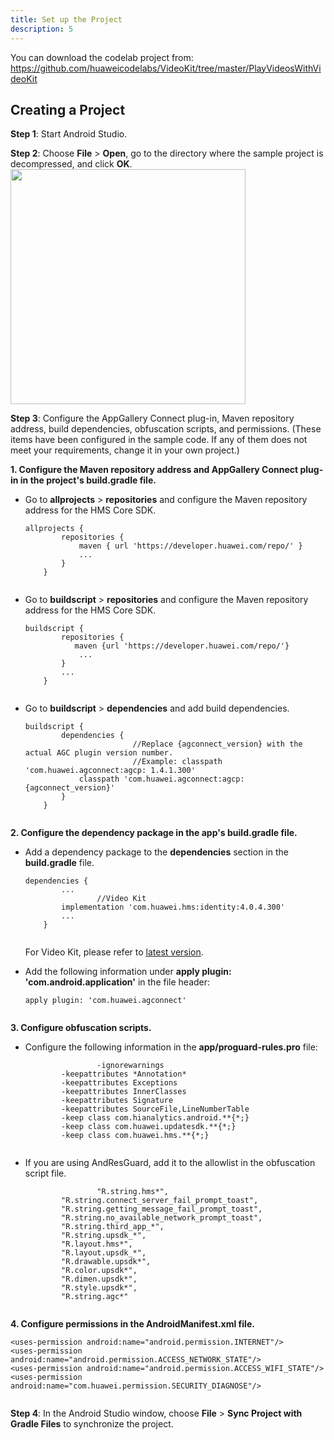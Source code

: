 ```yaml
---
title: Set up the Project
description: 5
---
```


<p>You can download the codelab project from: <a href="https://github.com/huaweicodelabs/VideoKit/tree/master/PlayVideosWithVideoKit" target="_blank">https://github.com/huaweicodelabs/VideoKit/tree/master/PlayVideosWithVideoKit</a></p>

<h2><strong>Creating a Project</strong></h2>
<p><strong>Step 1</strong>: Start Android Studio.</p>
<p><strong>Step 2</strong>: Choose <strong>File</strong> &gt; <strong>Open</strong>, go to the directory where the sample project is decompressed, and click <strong>OK</strong>.<br><img style="width: 376.00px" src="https://raw.githubusercontent.com/bekiryavuzkoc/testRepo/gh-pages/assets/codelabidentity.png" onclick="imageclick(src)"></p>
<p><strong>Step 3</strong>: Configure the AppGallery Connect plug-in, Maven repository address, build dependencies, obfuscation scripts, and permissions. (These items have been configured in the sample code. If any of them does not meet your requirements, change it in your own project.)</p>
<p><strong>1. Configure the Maven repository address and AppGallery Connect plug-in in the project's build.gradle file.</strong></p>
<ul>
	<li>Go to <strong>allprojects</strong> &gt; <strong>repositories</strong> and configure the Maven repository address for the HMS Core SDK.<pre><div id="copy-button1" class="copy-btn" title="Copy" onclick="copyCode(this.id)"></div><code><span class="pln">allprojects </span><span class="pun">{</span><span class="pln">
		repositories </span><span class="pun">{</span><span class="pln">
			maven </span><span class="pun">{</span><span class="pln"> url </span><span class="str">'https://developer.huawei.com/repo/'</span><span class="pln"> </span><span class="pun">}</span><span class="pln">
			</span><span class="pun">...</span><span class="pln">
		</span><span class="pun">}</span><span class="pln">
	</span><span class="pun">}</span><span class="pln">
	</span></code></pre>
	</li>
	<li>Go to <strong>buildscript</strong> &gt; <strong>repositories</strong> and configure the Maven repository address for the HMS Core SDK.<pre><div id="copy-button2" class="copy-btn" title="Copy" onclick="copyCode(this.id)"></div><code><span class="pln">buildscript </span><span class="pun">{</span><span class="pln">
		repositories </span><span class="pun">{</span><span class="pln">
		   maven </span><span class="pun">{</span><span class="pln">url </span><span class="str">'https://developer.huawei.com/repo/'</span><span class="pun">}</span><span class="pln">
			</span><span class="pun">...</span><span class="pln">
		</span><span class="pun">}</span><span class="pln">
		</span><span class="pun">...</span><span class="pln">
	</span><span class="pun">}</span><span class="pln">
	</span></code></pre>
	</li>
	<li>Go to <strong>buildscript</strong> &gt; <strong>dependencies</strong> and add build dependencies.<pre><div id="copy-button3" class="copy-btn" title="Copy" onclick="copyCode(this.id)"></div><code><span class="pln">buildscript </span><span class="pun">{</span><span class="pln">
		dependencies </span><span class="pun">{</span><span class="pln">
     </span><span class="str">                   //Replace {agconnect_version} with the actual AGC plugin version number.</span><span class="pln">
     </span><span class="str">                   //Example: classpath 'com.huawei.agconnect:agcp: 1.4.1.300'</span><span class="pln">
			classpath </span><span class="str">'com.huawei.agconnect:agcp:{agconnect_version}'</span><span class="pln">
		</span><span class="pun">}</span><span class="pln">
	</span><span class="pun">}</span><span class="pln">
	</span></code></pre>
	</li>
</ul>
<p><strong>2. Configure the dependency package in the app's build.gradle file.</strong></p>
<ul>
	<li>Add a dependency package to the <strong>dependencies</strong> section in the <strong>build.gradle</strong> file.<pre><div id="copy-button4" class="copy-btn" title="Copy" onclick="copyCode(this.id)"></div><code><span class="pln">dependencies </span><span class="pun">{</span><span class="pln">
		</span><span class="pun">...</span><span class="pln">
    </span><span class="str">            //Video Kit</span><span class="pln">
		implementation </span><span class="str">'com.huawei.hms:identity:4.0.4.300'</span><span class="pln">
		</span><span class="pun">...</span><span class="pln">
	</span><span class="pun">}</span><span class="pln">
	</span></code></pre>
  <p>For Video Kit, please refer to <a href="https://developer.huawei.com/consumer/en/doc/development/HMSCore-Guides/version-change-history-0000001050199403" target="_blank">latest version</a>.</p>
	</li>
	<li>Add the following information under <strong>apply plugin: 'com.android.application'</strong> in the file header:<pre><div id="copy-button6" class="copy-btn" title="Copy" onclick="copyCode(this.id)"></div><code><span class="pln">apply plugin</span><span class="pun">:</span><span class="pln"> </span><span class="str">'com.huawei.agconnect'</span><span class="pln">
	</span></code></pre>
	</li>
</ul>
<p><strong>3. Configure obfuscation scripts.</strong></p>
<ul>
	<li>Configure the following information in the <strong>app/proguard-rules.pro</strong> file:<pre><div id="copy-button7" class="copy-btn" title="Copy" onclick="copyCode(this.id)"></div><code>                <span class="pun">-</span><span class="pln">ignorewarnings</span><span class="pln">
		</span><span class="pun">-</span><span class="pln">keepattributes </span><span class="pun">*</span><span class="typ">Annotation</span><span class="pun">*</span><span class="pln">
		</span><span class="pun">-</span><span class="pln">keepattributes </span><span class="typ">Exceptions</span><span class="pln">
		</span><span class="pun">-</span><span class="pln">keepattributes </span><span class="typ">InnerClasses</span><span class="pln">
		</span><span class="pun">-</span><span class="pln">keepattributes </span><span class="typ">Signature</span><span class="pln">
		</span><span class="pun">-</span><span class="pln">keepattributes </span><span class="typ">SourceFile</span><span class="pun">,</span><span class="typ">LineNumberTable</span><span class="pln">
		</span><span class="pun">-</span><span class="pln">keep </span><span class="kwd">class</span><span class="pln"> com</span><span class="pun">.</span><span class="pln">hianalytics</span><span class="pun">.</span><span class="pln">android</span><span class="pun">.**{*;}</span><span class="pln">
		</span><span class="pun">-</span><span class="pln">keep </span><span class="kwd">class</span><span class="pln"> com</span><span class="pun">.</span><span class="pln">huawei</span><span class="pun">.</span><span class="pln">updatesdk</span><span class="pun">.**{*;}</span><span class="pln">
		</span><span class="pun">-</span><span class="pln">keep </span><span class="kwd">class</span><span class="pln"> com</span><span class="pun">.</span><span class="pln">huawei</span><span class="pun">.</span><span class="pln">hms</span><span class="pun">.**{*;}</span><span class="pln">
		</span></code></pre>
	</li>
	<li>If you are using AndResGuard, add it to the allowlist in the obfuscation script file.<pre><div id="copy-button8" class="copy-btn" title="Copy" onclick="copyCode(this.id)"></div><code>               <span class="str"> "R.string.hms*"</span><span class="pun">,</span><span class="pln">
		</span><span class="str">"R.string.connect_server_fail_prompt_toast"</span><span class="pun">,</span><span class="pln">
		</span><span class="str">"R.string.getting_message_fail_prompt_toast"</span><span class="pun">,</span><span class="pln">
		</span><span class="str">"R.string.no_available_network_prompt_toast"</span><span class="pun">,</span><span class="pln">
		</span><span class="str">"R.string.third_app_*"</span><span class="pun">,</span><span class="pln">
		</span><span class="str">"R.string.upsdk_*"</span><span class="pun">,</span><span class="pln">
		</span><span class="str">"R.layout.hms*"</span><span class="pun">,</span><span class="pln">
		</span><span class="str">"R.layout.upsdk_*"</span><span class="pun">,</span><span class="pln"> 
		</span><span class="str">"R.drawable.upsdk*"</span><span class="pun">,</span><span class="pln">
		</span><span class="str">"R.color.upsdk*"</span><span class="pun">,</span><span class="pln"> 
		</span><span class="str">"R.dimen.upsdk*"</span><span class="pun">,</span><span class="pln">
		</span><span class="str">"R.style.upsdk*"</span><span class="pun">,</span><span class="pln">
		</span><span class="str">"R.string.agc*"</span><span class="pln">
		</span></code></pre>
	</li>
</ul>
<p><strong>4. Configure permissions in the AndroidManifest.xml file.</strong></p>
<pre><div id="copy-button9" class="copy-btn" title="Copy" onclick="copyCode(this.id)"></div><code><span class="tag">&lt;uses-permission</span><span class="pln"> </span><span class="atn">android:name</span><span class="pun">=</span><span class="atv">"android.permission.INTERNET"</span><span class="tag">/&gt;</span><span class="pln">
</span><span class="tag">&lt;uses-permission</span><span class="pln"> </span><span class="atn">android:name</span><span class="pun">=</span><span class="atv">"android.permission.ACCESS_NETWORK_STATE"</span><span class="tag">/&gt;</span><span class="pln">
</span><span class="tag">&lt;uses-permission</span><span class="pln"> </span><span class="atn">android:name</span><span class="pun">=</span><span class="atv">"android.permission.ACCESS_WIFI_STATE"</span><span class="tag">/&gt;</span><span class="pln">
</span><span class="tag">&lt;uses-permission</span><span class="pln"> </span><span class="atn">android:name</span><span class="pun">=</span><span class="atv">"com.huawei.permission.SECURITY_DIAGNOSE"</span><span class="tag">/&gt;</span><span class="pln">
  </span></code></pre>
<p><strong>Step 4</strong>: In the Android Studio window, choose <strong>File</strong> &gt; <strong>Sync Project with Gradle Files</strong> to synchronize the project.</p>
